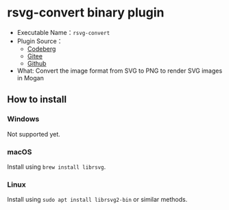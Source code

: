 # rsvg-convert binary plugin
+ Executable Name：`rsvg-convert`
+ Plugin Source：
  - [Codeberg](https://codeberg.org/XmacsLabs/mogan/src/branch/branch-1.2/TeXmacs/plugins/binary/progs/binary/rsvg-convert.scm)
  - [Gitee](https://gitee.com/XmacsLabs/mogan/blob/branch-1.2/TeXmacs/plugins/binary/progs/binary/rsvg-convert.scm)
  - [Github](https://github.com/XmacsLabs/mogan/blob/branch-1.2/TeXmacs/plugins/binary/progs/binary/rsvg-convert.scm)
+ What: Convert the image format from SVG to PNG to render SVG images in Mogan

## How to install
### Windows
Not supported yet.

### macOS
Install using `brew install librsvg`.

### Linux
Install using `sudo apt install librsvg2-bin` or similar methods.
